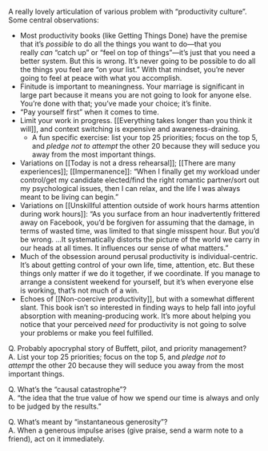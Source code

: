 A really lovely articulation of various problem with “productivity culture”. Some central observations:

- Most productivity books (like Getting Things Done) have the premise that it’s _possible_ to do all the things you want to do—that you really _can_ “catch up” or “feel on top of things”—it’s just that you need a better system. But this is wrong. It’s never going to be possible to do all the things you feel are “on your list.” With that mindset, you’re never going to feel at peace with what you accomplish.
- Finitude is important to meaningness. Your marriage is significant in large part because it means you are not going to look for anyone else. You’re done with that; you’ve made your choice; it’s finite.
- “Pay yourself first” when it comes to time.
- Limit your work in progress. [[Everything takes longer than you think it will]], and context switching is expensive and awareness-draining.
    - A fun specific exercise: list your top 25 priorities; focus on the top 5, and _pledge not to attempt_ the other 20 because they will seduce you away from the most important things.
- Variations on [[Today is not a dress rehearsal]]; [[There are many experiences]]; [[Impermanence]]: “When I finally get my workload under control/get my candidate elected/find the right romantic partner/sort out my psychological issues, then I can relax, and the life I was always meant to be living can begin.”
- Variations on [[Unskillful attention outside of work hours harms attention during work hours]]: “As you surface from an hour inadvertently frittered away on Facebook, you’d be forgiven for assuming that the damage, in terms of wasted time, was limited to that single misspent hour. But you’d be wrong. …It systematically distorts the picture of the world we carry in our heads at all times. It influences our sense of what matters.”
- Much of the obsession around perusal productivity is individual-centric. It’s about getting control of your own life, time, attention, etc. But these things only matter if we do it together, if we coordinate. If you manage to arrange a consistent weekend for yourself, but it’s when everyone else is working, that’s not much of a win.
- Echoes of [[Non-coercive productivity]], but with a somewhat different slant. This book isn’t so interested in finding ways to help fall into joyful absorption with meaning-producing work. It’s more about helping you notice that your perceived _need_ for productivity is not going to solve your problems or make you feel fulfilled.

Q. Probably apocryphal story of Buffett, pilot, and priority management?  
A. List your top 25 priorities; focus on the top 5, and _pledge not to attempt_ the other 20 because they will seduce you away from the most important things.

Q. What’s the “causal catastrophe”?  
A. “the idea that the true value of how we spend our time is always and only to be judged by the results.”

Q. What’s meant by “instantaneous generosity”?  
A. When a generous impulse arises (give praise, send a warm note to a friend), act on it immediately.